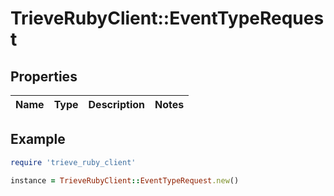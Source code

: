 # TrieveRubyClient::EventTypeRequest

## Properties

| Name | Type | Description | Notes |
| ---- | ---- | ----------- | ----- |

## Example

```ruby
require 'trieve_ruby_client'

instance = TrieveRubyClient::EventTypeRequest.new()
```

